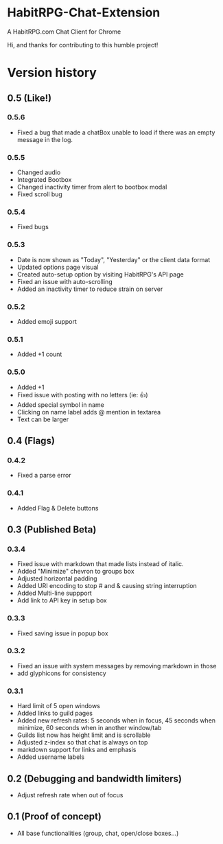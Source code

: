 # HabitRPG-Chat-Extension
A HabitRPG.com Chat Client for Chrome

Hi, and thanks for contributing to this humble project!

# Version history

## 0.5 (Like!)
### 0.5.6
* Fixed a bug that made a chatBox unable to load if there was an empty message in the log.

### 0.5.5
* Changed audio
* Integrated Bootbox
* Changed inactivity timer from alert to bootbox modal
* Fixed scroll bug

### 0.5.4
* Fixed bugs

### 0.5.3
* Date is now shown as "Today", "Yesterday" or the client data format
* Updated options page visual
* Created auto-setup option by visiting HabitRPG's API page
* Fixed an issue with auto-scrolling
* Added an inactivity timer to reduce strain on server

### 0.5.2
* Added emoji support

### 0.5.1
* Added +1 count

### 0.5.0
* Added +1
* Fixed issue with posting with no letters (ie: :+1:)
* Added special symbol in name
* Clicking on name label adds @ mention in textarea
* Text can be larger

## 0.4 (Flags)
### 0.4.2
* Fixed a parse error

### 0.4.1
* Added Flag & Delete buttons

## 0.3 (Published Beta)
### 0.3.4
* Fixed issue with markdown that made lists instead of italic.
* Added "Minimize" chevron to groups box
* Adjusted horizontal padding
* Added URI encoding to stop # and & causing string interruption
* Added Multi-line suppport
* Add link to API key in setup box

### 0.3.3
* Fixed saving issue in popup box

### 0.3.2
* Fixed an issue with system messages by removing markdown in those
* add glyphicons for consistency

### 0.3.1	
* Hard limit of 5 open windows
* Added links to guild pages
* Added new refresh rates: 5 seconds when in focus, 45 seconds when minimize, 60 seconds when in another window/tab
* Guilds list now has height limit and is scrollable
* Adjusted z-index so that chat is always on top
* markdown support for links and emphasis
* Added username labels

## 0.2 (Debugging and bandwidth limiters)
* Adjust refresh rate when out of focus

## 0.1 (Proof of concept)
* All base functionalities (group, chat, open/close boxes...)
